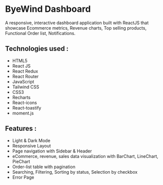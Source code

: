 # ByeWind Dashboard

A responsive, interactive dashboard application built with ReactJS that showcase Ecommerce metrics, Revenue charts, Top selling products, Functional Order list, Notifications.

## **Technologies used :**

- HTML5
- React JS
- React Redux
- React Router
- JavaScript
- Tailwind CSS
- CSS3
- Recharts
- React-icons
- React-toastify
- moment.js


## **Features :**

- Light & Dark Mode
- Responsive Layout
- Page navigation with Sidebar & Header
- eCommerce, revenue, sales data visualization with BarChart, LineChart, PieChart
- Order-list table with pagination
- Searching, Filtering, Sorting by status, Selection by checkbox
- Error Page
